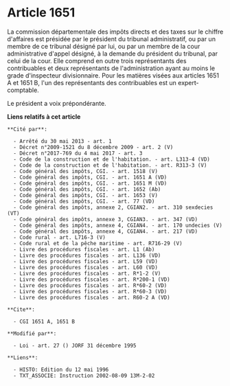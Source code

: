 # Article 1651

La commission départementale des impôts directs et des taxes sur le chiffre d'affaires est présidée par le président du
tribunal administratif, ou par un membre de ce tribunal désigné par lui, ou par un membre de la cour administrative d'appel
désigné, à la demande du président du tribunal, par celui de la cour. Elle comprend en outre trois représentants des
contribuables et deux représentants de l'administration ayant au moins le grade d'inspecteur divisionnaire. Pour les matières
visées aux articles 1651 A et 1651 B, l'un des représentants des contribuables est un expert-comptable.

Le président a voix prépondérante.

**Liens relatifs à cet article**

	**Cité par**:

	  - Arrêté du 30 mai 2013 - art. 1
	  - Décret n°2009-1521 du 8 décembre 2009 - art. 2 (V)
	  - Décret n°2017-769 du 4 mai 2017 - art. 3
	  - Code de la construction et de l'habitation. - art. L313-4 (VD)
	  - Code de la construction et de l'habitation. - art. R313-3 (V)
	  - Code général des impôts, CGI. - art. 1518 (V)
	  - Code général des impôts, CGI. - art. 1651 A (VD)
	  - Code général des impôts, CGI. - art. 1651 M (VD)
	  - Code général des impôts, CGI. - art. 1652 (Ab)
	  - Code général des impôts, CGI. - art. 1653 (V)
	  - Code général des impôts, CGI. - art. 77 (VD)
	  - Code général des impôts, annexe 2, CGIAN2. - art. 310 sexdecies (VT)
	  - Code général des impôts, annexe 3, CGIAN3. - art. 347 (VD)
	  - Code général des impôts, annexe 4, CGIAN4. - art. 170 undecies (V)
	  - Code général des impôts, annexe 4, CGIAN4. - art. 217 (VD)
	  - Code rural - art. L716-3 (V)
	  - Code rural et de la pêche maritime - art. R716-29 (V)
	  - Livre des procédures fiscales - art. L1 (Ab)
	  - Livre des procédures fiscales - art. L136 (VD)
	  - Livre des procédures fiscales - art. L59 (VD)
	  - Livre des procédures fiscales - art. L60 (VD)
	  - Livre des procédures fiscales - art. R*1-2 (V)
	  - Livre des procédures fiscales - art. R*200-1 (VD)
	  - Livre des procédures fiscales - art. R*60-2 (VD)
	  - Livre des procédures fiscales - art. R*60-3 (VD)
	  - Livre des procédures fiscales - art. R60-2 A (VD)

	**Cite**:

	  - CGI 1651 A, 1651 B

	**Modifié par**:

	  - Loi - art. 27 () JORF 31 décembre 1995

	**Liens**:

	  - HISTO: Edition du 12 mai 1996
	  - TXT_ASSOCIE: Instruction 2002-08-09 13M-2-02
